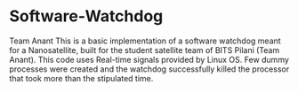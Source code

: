 # Software-Watchdog
Team Anant
This is a basic implementation of a software watchdog meant for a Nanosatellite, built for the student satellite team of BITS Pilani (Team Anant).
This code uses Real-time signals provided by Linux OS. Few dummy processes were created and the watchdog successfully killed the processor that took more than the stipulated time.
